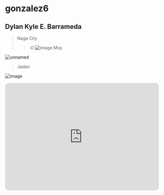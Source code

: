 # gonzalez6
## Dylan Kyle E. Barrameda
> Naga City
> > :O
![image](https://github.com/user-attachments/assets/006e17fb-82cc-4ba1-9377-d1a53edd1e98)
> Moy

![unnamed](https://github.com/user-attachments/assets/701e35ab-e13f-4032-a903-4f4ae79acaaf)
> Jaden

![image](https://github.com/user-attachments/assets/f68b6aa2-846a-4caa-bc97-c6f05eec0d18)

<iframe style="border-radius:12px" src="https://open.spotify.com/embed/track/3Eb5sztvEMa0Mqnb8DUAlU?utm_source=generator" width="100%" height="352" frameBorder="0" allowfullscreen="" allow="autoplay; clipboard-write; encrypted-media; fullscreen; picture-in-picture" loading="lazy"></iframe>
